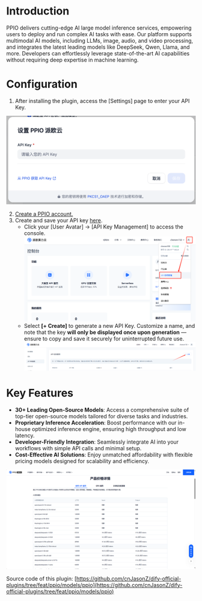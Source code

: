 # Introduction

PPIO delivers cutting-edge AI large model inference services, empowering users to deploy and run complex AI tasks with ease. Our platform supports multimodal AI models, including LLMs, image, audio, and video processing, and integrates the latest leading models like DeepSeek, Qwen, Llama, and more. Developers can effortlessly leverage state-of-the-art AI capabilities without requiring deep expertise in machine learning.

# Configuration

1. After installing the plugin, access the [Settings] page to enter your API Key. 

![](_assets/ppio-01.png)

2. [Create a PPIO account.](https://ppio.cn/user/register?invited_by=JXATT3&utm_source=github_dify)
3. Create and save your API key [here](https://ppio.cn/settings/key-management).
   - Click your [User Avatar] → [API Key Management] to access the console.
     ![](_assets/ppio-02.png)
   - Select **[+ Create]** to generate a new API Key. Customize a name, and note that the key **will only be displayed once upon generation** — ensure to copy and save it securely for uninterrupted future use.
     ![](_assets/ppio-03.png)

# Key Features
- **30+ Leading Open-Source Models**: Access a comprehensive suite of top-tier open-source models tailored for diverse tasks and industries.
- **Proprietary Inference Acceleration**: Boost performance with our in-house optimized inference engine, ensuring high throughput and low latency.
- **Developer-Friendly Integration**: Seamlessly integrate AI into your workflows with simple API calls and minimal setup.
- **Cost-Effective AI Solutions**: Enjoy unmatched affordability with flexible pricing models designed for scalability and efficiency.

![](_assets/ppio-04.png)


Source code of this plugin: [https://github.com/cnJasonZ/dify-official-plugins/tree/feat/ppio/models/ppio](https://github.com/cnJasonZ/dify-official-plugins/tree/feat/ppio/models/ppio)